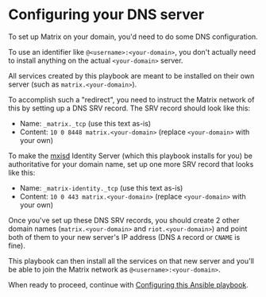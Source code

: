 # Configuring your DNS server

To set up Matrix on your domain, you'd need to do some DNS configuration.

To use an identifier like `@<username>:<your-domain>`, you don't actually need
to install anything on the actual `<your-domain>` server.

All services created by this playbook are meant to be installed on their own server (such as `matrix.<your-domain>`).

To accomplish such a "redirect", you need to instruct the Matrix network of this by setting up a DNS SRV record.
The SRV record should look like this:
- Name: `_matrix._tcp` (use this text as-is)
- Content: `10 0 8448 matrix.<your-domain>` (replace `<your-domain>` with your own)

To make the [mxisd](https://github.com/kamax-io/mxisd) Identity Server (which this playbook installs for you) be authoritative for your domain name, set up one more SRV record that looks like this:
- Name: `_matrix-identity._tcp` (use this text as-is)
- Content: `10 0 443 matrix.<your-domain>` (replace `<your-domain>` with your own)

Once you've set up these DNS SRV records, you should create 2 other domain names (`matrix.<your-domain>` and `riot.<your-domain>`) and point both of them to your new server's IP address (DNS `A` record or `CNAME` is fine).

This playbook can then install all the services on that new server and you'll be able to join the Matrix network as `@<username>:<your-domain>`.

When ready to proceed, continue with [Configuring this Ansible playbook](configuring-playbook.md).